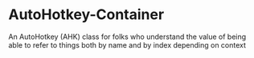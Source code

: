 # AutoHotkey-Container
An AutoHotkey (AHK) class for folks who understand the value of being able to refer to things both by name and by index depending on context
